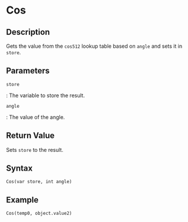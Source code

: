 # Cos

## Description
Gets the value from the `cos512` lookup table based on `angle` and sets it in `store`.

## Parameters
`store`

:   The variable to store the result.

`angle`

:   The value of the angle.

## Return Value
Sets `store` to the result.

## Syntax
```
Cos(var store, int angle)
```

## Example
```
Cos(temp0, object.value2)
```
